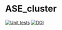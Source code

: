 # ASE_cluster

[![Unit tests](https://github.com/Pathey70/ASE_cluster/actions/workflows/unit-tests.yml/badge.svg)](https://github.com/Pathey70/ASE_cluster/actions/workflows/unit-tests.yml)  [![DOI](https://zenodo.org/badge/594895335.svg)](https://zenodo.org/badge/latestdoi/594895335)
